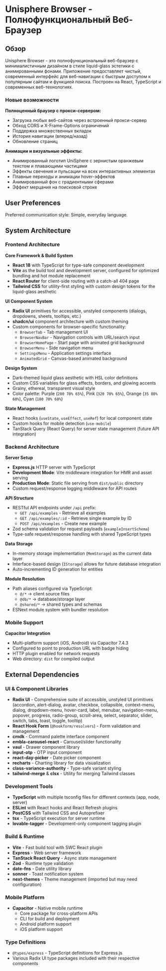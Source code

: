# Unisphere Browser - Полнофункциональный Веб-Браузер

## Обзор

Unisphere Browser - это полнофункциональный веб-браузер с минималистичным дизайном в стиле liquid-glass эстетики с анимированными фонами. Приложение предоставляет чистый, современный интерфейс для веб-навигации с быстрым доступом к популярным сайтам и функцией поиска. Построен на React, TypeScript и современных веб-технологиях.

### Новые возможности

**Полноценный браузер с прокси-сервером:**
- Загрузка любых веб-сайтов через встроенный прокси-сервер
- Обход CORS и X-Frame-Options ограничений
- Поддержка множественных вкладок
- История навигации (вперед/назад)
- Обновление страниц

**Анимации и визуальные эффекты:**
- Анимированный логотип UniSphere с зернистым оранжевым текстом и плавающими частицами
- Эффекты свечения и пульсации на всех интерактивных элементах
- Плавные переходы и анимации hover-эффектов
- Анимированный фон с градиентными сферами
- Эффект мерцания на поисковой строке

## User Preferences

Preferred communication style: Simple, everyday language.

## System Architecture

### Frontend Architecture

**Core Framework & Build System**
- **React 18** with TypeScript for type-safe component development
- **Vite** as the build tool and development server, configured for optimized bundling and hot module replacement
- **React Router** for client-side routing with a catch-all 404 page
- **Tailwind CSS** for utility-first styling with custom design tokens for the liquid-glass aesthetic

**UI Component System**
- **Radix UI** primitives for accessible, unstyled components (dialogs, dropdowns, sheets, tooltips, etc.)
- **shadcn/ui** component architecture with custom theming
- Custom components for browser-specific functionality:
  - `BrowserTab` - Tab management UI
  - `BrowserNavBar` - Navigation controls with URL/search input
  - `BrowserHomePage` - Start page with animated grid background
  - `BrowserMenu` - Side navigation menu
  - `SettingsMenu` - Application settings interface
  - `AnimatedGrid` - Canvas-based animated background

**Design System**
- Dark-themed liquid glass aesthetic with HSL color definitions
- Custom CSS variables for glass effects, borders, and glowing accents
- Grainy, ethereal, transparent visual style
- Color palette: Purple (`280 70% 65%`), Pink (`320 70% 65%`), Orange (`35 80% 60%`), Cyan (`180 70% 60%`)

**State Management**
- React hooks (`useState`, `useEffect`, `useRef`) for local component state
- Custom hooks for mobile detection (`use-mobile`)
- TanStack Query (React Query) for server state management (future API integration)

### Backend Architecture

**Server Setup**
- **Express.js** HTTP server with TypeScript
- **Development Mode**: Vite middleware integration for HMR and asset serving
- **Production Mode**: Static file serving from `dist/public` directory
- Custom request/response logging middleware for API routes

**API Structure**
- RESTful API endpoints under `/api` prefix:
  - `GET /api/examples` - Retrieve all examples
  - `GET /api/examples/:id` - Retrieve single example by ID
  - `POST /api/examples` - Create new example
- Zod schema validation for request payloads (`exampleInsertSchema`)
- Type-safe request/response handling with shared TypeScript types

**Data Storage**
- In-memory storage implementation (`MemStorage`) as the current data layer
- Interface-based design (`IStorage`) allows for future database integration
- Auto-incrementing ID generation for entities

**Module Resolution**
- Path aliases configured via TypeScript:
  - `@/*` → client source files
  - `@db/*` → database/storage layer
  - `@shared/*` → shared types and schemas
- ESNext module system with bundler resolution

### Mobile Support

**Capacitor Integration**
- Multi-platform support (iOS, Android) via Capacitor 7.4.3
- Configured to point to production URL with badge hiding
- HTTP plugin enabled for network requests
- Web directory: `dist` for compiled output

## External Dependencies

### UI & Component Libraries
- **Radix UI** - Comprehensive suite of accessible, unstyled UI primitives (accordion, alert-dialog, avatar, checkbox, collapsible, context-menu, dialog, dropdown-menu, hover-card, label, menubar, navigation-menu, popover, progress, radio-group, scroll-area, select, separator, slider, switch, tabs, toast, toggle, tooltip)
- **React Hook Form** (`@hookform/resolvers`) - Form validation and management
- **cmdk** - Command palette interface component
- **embla-carousel-react** - Carousel/slider functionality
- **vaul** - Drawer component library
- **input-otp** - OTP input component
- **react-day-picker** - Date picker component
- **recharts** - Charting library for data visualization
- **class-variance-authority** - Type-safe variant styling
- **tailwind-merge** & **clsx** - Utility for merging Tailwind classes

### Development Tools
- **TypeScript** with multiple tsconfig files for different contexts (app, node, server)
- **ESLint** with React hooks and React Refresh plugins
- **PostCSS** with Tailwind CSS and Autoprefixer
- **tsx** - TypeScript execution for server runtime
- **lovable-tagger** - Development-only component tagging plugin

### Build & Runtime
- **Vite** - Fast build tool with SWC React plugin
- **Express** - Web server framework
- **TanStack React Query** - Async state management
- **Zod** - Runtime type validation
- **date-fns** - Date utility library
- **sonner** - Toast notification system
- **next-themes** - Theme management (imported but may need configuration)

### Mobile Platform
- **Capacitor** - Native mobile runtime
  - Core package for cross-platform APIs
  - CLI for build and deployment
  - Android platform support
  - iOS platform support

### Type Definitions
- `@types/express` - TypeScript definitions for Express.js
- Various Radix UI type packages included with their respective components